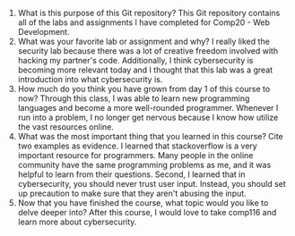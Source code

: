 1. What is this purpose of this Git repository?
This Git repository contains all of the labs and assignments I have completed for Comp20 - Web  Development. 
2. What was your favorite lab or assignment and why?
I really liked the security lab because there was a lot of creative freedom involved with hacking my partner's code. Additionally, I think cybersecurity is becoming more relevant today and I thought that this lab was a great introduction into what cybersecurity is. 
3. How much do you think you have grown from day 1 of this course to now?
Through this class, I was able to learn new programming languages and become a more well-rounded programmer. Whenever I run into a problem, I no longer get nervous because I know how utilize the vast resources online.
4. What was the most important thing that you learned in this course? Cite two examples as evidence.
I learned that stackoverflow is a very important resource for programmers. Many people in the online community have the same programming problems as me, and it was helpful to learn from their questions. Second, I learned that
in cybersecurity, you should never trust user input. Instead, you should set up precaution to make sure that they aren't abusing the input. 
5. Now that you have finished the course, what topic would you like to delve deeper into?
After this course, I would love to take comp116 and learn more about cybersecurity. 